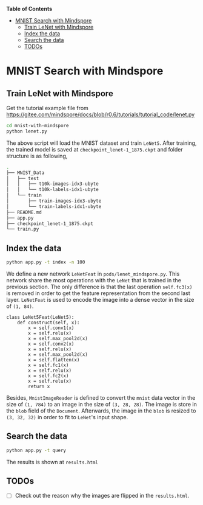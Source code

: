 <!-- START doctoc generated TOC please keep comment here to allow auto update -->
<!-- DON'T EDIT THIS SECTION, INSTEAD RE-RUN doctoc TO UPDATE -->
**Table of Contents**

- [MNIST Search with Mindspore](#mnist-search-with-mindspore)
  - [Train LeNet with Mindspore](#train-lenet-with-mindspore)
  - [Index the data](#index-the-data)
  - [Search the data](#search-the-data)
  - [TODOs](#todos)

<!-- END doctoc generated TOC please keep comment here to allow auto update -->

# MNIST Search with Mindspore

## Train LeNet with Mindspore

Get the tutorial example file from https://gitee.com/mindspore/docs/blob/r0.6/tutorials/tutorial_code/lenet.py


```bash
cd mnist-with-mindspore
python lenet.py
```

The above script will load the MNIST dataset and train `LeNet5`. After training, the trained model is saved at `checkpoint_lenet-1_1875.ckpt` and folder structure is as following,

```bash
.
├── MNIST_Data
│   ├── test
│   │   ├── t10k-images-idx3-ubyte
│   │   └── t10k-labels-idx1-ubyte
│   └── train
│       ├── train-images-idx3-ubyte
│       └── train-labels-idx1-ubyte
├── README.md
├── app.py
├── checkpoint_lenet-1_1875.ckpt
└── train.py

```

## Index the data

```bash
python app.py -t index -n 100
```

We define a new network `LeNetFeat` in `pods/lenet_mindspore.py`. This network share the most operations with the `LeNet` that is trained in the previous section. The only difference is that  the last operation `self.fc3(x)` is removed in order to get the feature representation from the second last layer. `LeNetFeat` is used to encode the image into a dense vector in the size of `(1, 84)`.

```
class LeNet5Feat(LeNet5):
    def construct(self, x):
        x = self.conv1(x)
        x = self.relu(x)
        x = self.max_pool2d(x)
        x = self.conv2(x)
        x = self.relu(x)
        x = self.max_pool2d(x)
        x = self.flatten(x)
        x = self.fc1(x)
        x = self.relu(x)
        x = self.fc2(x)
        x = self.relu(x)
        return x
```

Besides, `MnistImageReader` is defined to convert the `mnist` data vector in the size of `(1, 784)` to an image in the size of `(3, 28, 28)`. The image is store in the `blob` field of the `Document`. Afterwards, the image in the `blob` is resized to `(3, 32, 32)` in order to fit to `LeNet`'s input shape.

## Search the data

```bash
python app.py -t query
```

The results is shown at `results.html`


## TODOs

- [ ] Check out the reason why the images are flipped in the `results.html`.
